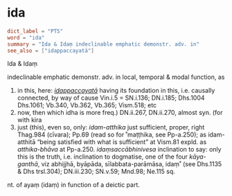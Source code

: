 # ida

``` toml
dict_label = "PTS"
word = "ida"
summary = "Ida & Idaṃ indeclinable emphatic demonstr. adv. in"
see_also = ["idappaccayatā"]
```

Ida & Idaṃ

indeclinable emphatic demonstr. adv. in local, temporal & modal function, as

1. in this, here: *[idappaccayatā](idappaccayatā.md)* having its foundation in this, i.e. causally connected, by way of cause Vin.i.5 = SN.i.136; DN.i.185; Dhs.1004 Dhs.1061; Vb.340, Vb.362, Vb.365; Vism.518; etc
2. now, then which idha is more freq.) DN.ii.267, DN.ii.270, almost syn. (for with kira
3. just (this), even so, only: *idam\-atthika* just sufficient, proper, right Thag.984 (cīvara); Pp.69 (read so for ˚maṭṭhika, see Pp\-a.250); as idam\-atthitā “being satisfied with what is sufficient” at Vism.81 expld. as *atthika\-bhāva* at Pp\-a.250. *idaṃsaccābhinivesa* inclination to say: only this is the truth, i.e. inclination to dogmatise, one of the four *kāya\-ganthā*, viz abhijjhā, byāpāda, sīlabbata\-parāmāsa, idaṃ˚ (see Dhs.1135 & Dhs trsl.304); DN.iii.230; SN.v.59; Mnd.98; Ne.115 sq.

nt. of ayaṃ (idaṃ) in function of a deictic part.

